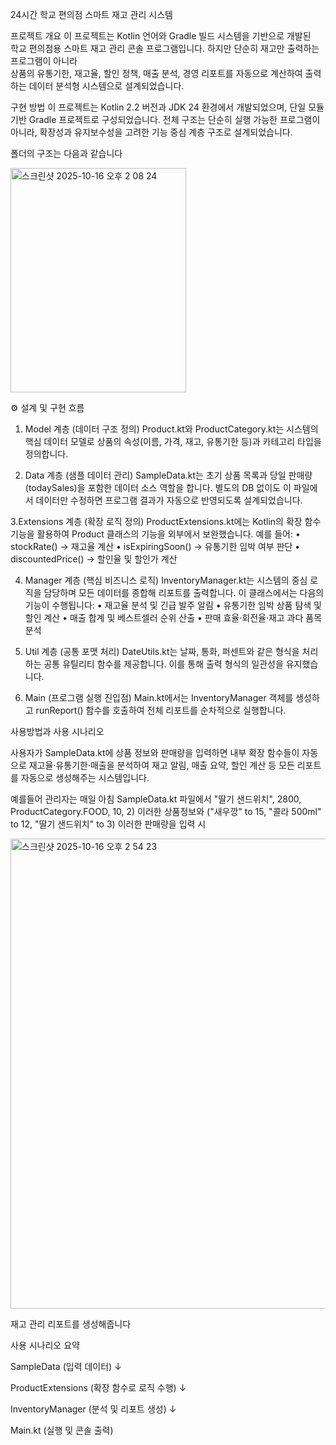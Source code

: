 24시간 학교 편의점 스마트 재고 관리 시스템

프로젝트 개요
이 프로젝트는 Kotlin 언어와 Gradle 빌드 시스템을 기반으로 개발된  
학교 편의점용 스마트 재고 관리 콘솔 프로그램입니다. 
하지만 단순히 재고만 출력하는 프로그램이 아니라  
상품의 유통기한, 재고율, 할인 정책, 매출 분석, 경영 리포트를 자동으로 계산하여 출력하는 데이터 분석형 시스템으로 설계되었습니다.

구현 방법
이 프로젝트는 Kotlin 2.2 버전과 JDK 24 환경에서 개발되었으며,
단일 모듈 기반 Gradle 프로젝트로 구성되었습니다.
전체 구조는 단순히 실행 가능한 프로그램이 아니라,
확장성과 유지보수성을 고려한 기능 중심 계층 구조로 설계되었습니다.

폴더의 구조는 다음과 같습니다

<img width="281" height="359" alt="스크린샷 2025-10-16 오후 2 08 24" src="https://github.com/user-attachments/assets/501bd530-099f-45d3-9917-5f6ff9861200" />

⚙️ 설계 및 구현 흐름

1. Model 계층 (데이터 구조 정의)
Product.kt와 ProductCategory.kt는 시스템의 핵심 데이터 모델로 상품의 속성(이름, 가격, 재고, 유통기한 등)과 카테고리 타입을 정의합니다.

2. Data 계층 (샘플 데이터 관리)
SampleData.kt는 초기 상품 목록과 당일 판매량(todaySales)을 포함한 데이터 소스 역할을 합니다.
별도의 DB 없이도 이 파일에서 데이터만 수정하면 프로그램 결과가 자동으로 반영되도록 설계되었습니다.

3.Extensions 계층 (확장 로직 정의)
ProductExtensions.kt에는 Kotlin의 확장 함수 기능을 활용하여 Product 클래스의 기능을 외부에서 보완했습니다.
예를 들어:
	•	stockRate() → 재고율 계산
	•	isExpiringSoon() → 유통기한 임박 여부 판단
	•	discountedPrice() → 할인율 및 할인가 계산

4. Manager 계층 (핵심 비즈니스 로직)
InventoryManager.kt는 시스템의 중심 로직을 담당하며 모든 데이터를 종합해 리포트를 출력합니다.
이 클래스에서는 다음의 기능이 수행됩니다:
	•	재고율 분석 및 긴급 발주 알림
	•	유통기한 임박 상품 탐색 및 할인 계산
	•	매출 합계 및 베스트셀러 순위 산출
	•	판매 효율·회전율·재고 과다 품목 분석

5. Util 계층 (공통 포맷 처리)
DateUtils.kt는 날짜, 통화, 퍼센트와 같은 형식을 처리하는 공통 유틸리티 함수를 제공합니다.
이를 통해 출력 형식의 일관성을 유지했습니다.

6. Main (프로그램 실행 진입점)
Main.kt에서는 InventoryManager 객체를 생성하고 runReport() 함수를 호출하여 전체 리포트를 순차적으로 실행합니다.

사용방법과 사용 시나리오

사용자가 SampleData.kt에 상품 정보와 판매량을 입력하면 내부 확장 함수들이 자동으로 재고율·유통기한·매출을 분석하여
재고 알림, 매출 요약, 할인 계산 등 모든 리포트를 자동으로 생성해주는 시스템입니다.

예를들어 관리자는 매일 아침 SampleData.kt 파일에서 "딸기 샌드위치", 2800, ProductCategory.FOOD, 10, 2) 이러한 상품정보와
("새우깡" to 15, "콜라 500ml" to 12, "딸기 샌드위치" to 3) 이러한 판매량을 입력 시 

<img width="543" height="752" alt="스크린샷 2025-10-16 오후 2 54 23" src="https://github.com/user-attachments/assets/b5407ac6-fbc8-473a-bc29-19b2e3e61105" />

재고 관리 리포트를 생성해줍니다

사용 시나리오 요약

SampleData (입력 데이터)
       ↓
	   
ProductExtensions (확장 함수로 로직 수행)
       ↓
	   
InventoryManager (분석 및 리포트 생성)
       ↓
	   
Main.kt (실행 및 콘솔 출력)
